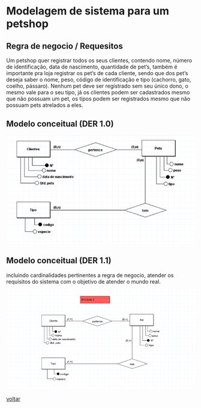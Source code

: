 # Modelagem de sistema para um petshop

## Regra de negocio / Requesitos

Um petshop quer registrar todos os seus clientes, contendo nome,
número de identificação, data de nascimento, quantidade de pet’s,
também é importante pra loja registrar os pet’s de cada cliente, sendo
que dos pet’s deseja saber o nome, peso, código de identificação e tipo
(cachorro, gato, coelho, pássaro). Nenhum pet deve ser registrado sem
seu único dono, o mesmo vale para o seu tipo, já os clientes podem ser
cadastrados mesmo que não possuam um pet, os tipos podem ser
registrados mesmo que não possuam pets atrelados a eles.

## Modelo conceitual (DER 1.0)

![diagrama DER](../../imagens/DER/petshop.PNG)

## Modelo conceitual (DER 1.1)

incluindo cardinalidades pertinentes a regra de negocio, atender os requisitos do sistema com o objetivo de atender o mundo real.

![diagrama DER 1.2](../../imagens/DER/petshop2.PNG)


[voltar](../../README.md)